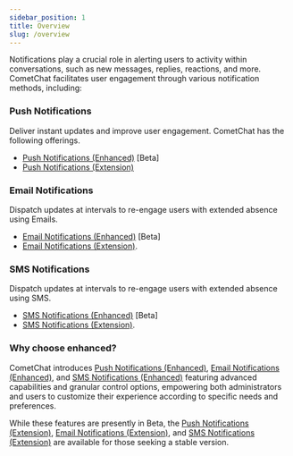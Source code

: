 ```yaml
---
sidebar_position: 1
title: Overview
slug: /overview
---
```


Notifications play a crucial role in alerting users to activity within conversations, such as new messages, replies, reactions, and more. CometChat facilitates user engagement through various notification methods, including:

### Push Notifications

Deliver instant updates and improve user engagement. CometChat has the following offerings.

- [Push Notifications (Enhanced)](./push-overview) [Beta]
- [Push Notifications (Extension)](/extensions/push-notifications-overview)

### Email Notifications

Dispatch updates at intervals to re-engage users with extended absence using Emails.

- [Email Notifications (Enhanced)](./email-overview) [Beta]
- [Email Notifications (Extension)](/extensions/email-notifications).

### SMS Notifications

Dispatch updates at intervals to re-engage users with extended absence using SMS.

- [SMS Notifications (Enhanced)](./sms-overview) [Beta]
- [SMS Notifications (Extension)](/extensions/sms-notifications).

### Why choose enhanced?

CometChat introduces [Push Notifications (Enhanced)](./push-overview), [Email Notifications (Enhanced)](./email-overview), and [SMS Notifications (Enhanced)](./sms-overview) featuring advanced capabilities and granular control options, empowering both administrators and users to customize their experience according to specific needs and preferences.

While these features are presently in Beta, the [Push Notifications (Extension)](/extensions/push-notifications-overview), [Email Notifications (Extension)](/extensions/email-notifications), and [SMS Notifications (Extension)](/extensions/sms-notifications) are available for those seeking a stable version.
